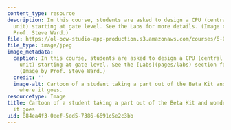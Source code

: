 ```yaml
---
content_type: resource
description: In this course, students are asked to design a CPU (central processing
  unit) starting at gate level. See the Labs for more details. (Image courtesy of
  Prof. Steve Ward.)
file: https://ol-ocw-studio-app-production.s3.amazonaws.com/courses/6-004-computation-structures-spring-2009/884ea4f30eef5ed573866691c5e2c3bb_6-004s09.jpg
file_type: image/jpeg
image_metadata:
  caption: In this course, students are asked to design a CPU (central processing
    unit) starting at gate level. See the [Labs](pages/labs) section for more details.
    (Image by Prof. Steve Ward.)
  credit: ''
  image-alt: Cartoon of a student taking a part out of the Beta Kit and wondering
    where it goes.
resourcetype: Image
title: Cartoon of a student taking a part out of the Beta Kit and wondering where
  it goes
uid: 884ea4f3-0eef-5ed5-7386-6691c5e2c3bb
---
```

